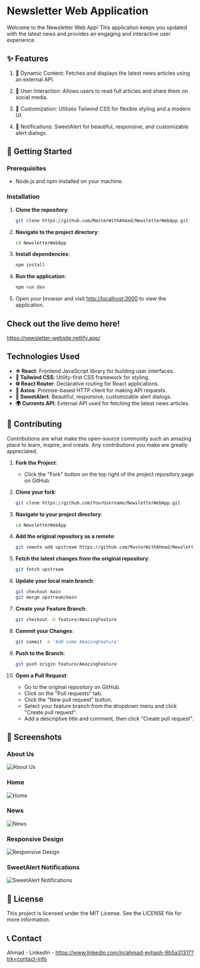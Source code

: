 # Newsletter Web Application
 Welcome to the Newsletter Web App! This application keeps you updated with the latest news and provides an engaging and interactive user experience.
 ## ✨ Features
1. 📰 Dynamic Content:
   Fetches and displays the latest
   news articles using an external
   API.

 3. 💬 User Interaction:
    Allows users to read full
    articles and share them
    on social media.

 5. 🎨 Customization:
    Utilizes Tailwind CSS for
    flexible styling and a modern
    UI.

 6. 🔔 Notifications:
    SweetAlert for beautiful,
    responsive, and customizable
    alert dialogs.
 
## 🚀 Getting Started

### Prerequisites

- Node.js and npm installed on your machine.

### Installation

1. **Clone the repository**:
    ```sh
    git clone https://github.com/MasterWithAhmad/NewsletterWebApp.git
    ```

2. **Navigate to the project directory**:
    ```sh
    cd NewsletterWebApp
    ```

3. **Install dependencies**:
    ```sh
    npm install
    ```

4. **Run the application**:
    ```sh
    npm run dev
    ```


2. Open your browser and visit [http://localhost:3000](http://localhost:3000) to view the application.

## Check out the live demo here!
https://newsletter-website.netlify.app/


## Technologies Used

- **⚛️ React**: Frontend JavaScript
    library for building user
    interfaces.
- **🎨 Tailwind CSS**: Utility-first
    CSS framework for styling.
- **🌐 React Router**: Declarative
    routing for React
    applications.
- **📡 Axios**: Promise-based HTTP
   client for making API requests.
- **🔔 SweetAlert**: Beautiful, responsive, customizable alert dialogs.
- **🌍 Currents API**: External API used for fetching the latest news articles.


## 🤝 Contributing

Contributions are what make the open-source community such an amazing place to learn, inspire, and create. Any contributions you make are greatly appreciated.

1. **Fork the Project**:
    - Click the "Fork" button on the top right of the project repository page on GitHub.

2. **Clone your fork**:
    ```sh
    git clone https://github.com/YourUsername/NewsletterWebApp.git
    ```

3. **Navigate to your project directory**:
    ```sh
    cd NewsletterWebApp
    ```

4. **Add the original repository as a remote**:
    ```sh
    git remote add upstream https://github.com/MasterWithAhmad/NewsletterWebApp.git
    ```

5. **Fetch the latest changes from the original repository**:
    ```sh
    git fetch upstream
    ```

6. **Update your local main branch**:
    ```sh
    git checkout main
    git merge upstream/main
    ```

7. **Create your Feature Branch**:
    ```sh
    git checkout -b feature/AmazingFeature
    ```

8. **Commit your Changes**:
    ```sh
    git commit -m 'Add some AmazingFeature'
    ```

9. **Push to the Branch**:
    ```sh
    git push origin feature/AmazingFeature
    ```

10. **Open a Pull Request**:
    - Go to the original repository on GitHub.
    - Click on the "Pull requests" tab.
    - Click the "New pull request" button.
    - Select your feature branch from the dropdown menu and click "Create pull request".
    - Add a descriptive title and comment, then click "Create pull request".

## 📸 Screenshots

### About Us
![About Us](src/screenshots/AboutUs.png)

### Home
![Home](src/screenshots/Home.png)

### News
![News](src/screenshots/News.png)

### Responsive Design
![Responsive Design](src/screenshots/Responsive.png)

### SweetAlert Notifications
![SweetAlert Notifications](src/screenshots/SweetAlert.png)

 
## 📜 License
This project is licensed under the MIT License. See the LICENSE file for more information.

## 📞 Contact
Ahmad - LinkedIn - 
https://www.linkedin.com/in/ahmad-eyhash-9b5a31317?trk=contact-info


